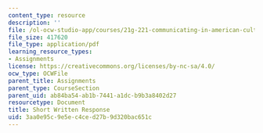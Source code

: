 ```yaml
---
content_type: resource
description: ''
file: /ol-ocw-studio-app/courses/21g-221-communicating-in-american-culture-s-spring-2019/3aa0e95c9e5ec4ced27b9d320bac651c_MIT21G_221S19_swr.pdf
file_size: 417620
file_type: application/pdf
learning_resource_types:
- Assignments
license: https://creativecommons.org/licenses/by-nc-sa/4.0/
ocw_type: OCWFile
parent_title: Assignments
parent_type: CourseSection
parent_uid: ab84ba54-ab1b-7441-a1dc-b9b3a8402d27
resourcetype: Document
title: Short Written Response
uid: 3aa0e95c-9e5e-c4ce-d27b-9d320bac651c
---
```

